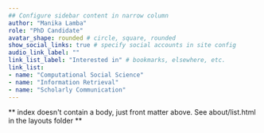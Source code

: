```yaml
---
## Configure sidebar content in narrow column
author: "Manika Lamba"
role: "PhD Candidate"
avatar_shape: rounded # circle, square, rounded
show_social_links: true # specify social accounts in site config
audio_link_label: ""
link_list_label: "Interested in" # bookmarks, elsewhere, etc.
link_list:
- name: "Computational Social Science"
- name: "Information Retrieval"
- name: "Scholarly Communication"
---
```


** index doesn't contain a body, just front matter above.
See about/list.html in the layouts folder **
